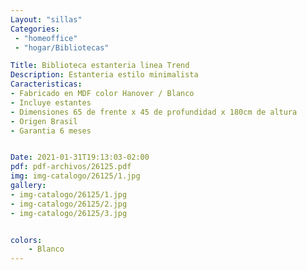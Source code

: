 ```yaml
---
Layout: "sillas"
Categories:
 - "homeoffice"
 - "hogar/Bibliotecas"

Title: Biblioteca estanteria linea Trend 
Description: Estanteria estilo minimalista  
Caracteristicas: 
- Fabricado en MDF color Hanover / Blanco
- Incluye estantes 
- Dimensiones 65 de frente x 45 de profundidad x 180cm de altura
- Origen Brasil 
- Garantia 6 meses


Date: 2021-01-31T19:13:03-02:00
pdf: pdf-archivos/26125.pdf
img: img-catalogo/26125/1.jpg
gallery: 
- img-catalogo/26125/1.jpg
- img-catalogo/26125/2.jpg
- img-catalogo/26125/3.jpg


colors:
    - Blanco
---
```

